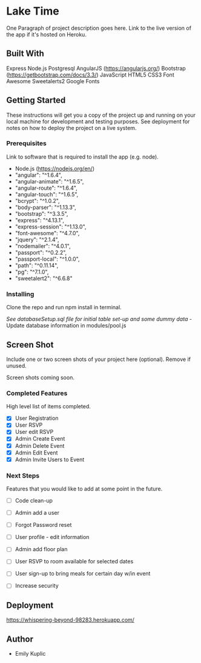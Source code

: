 # Lake Time

One Paragraph of project description goes here. Link to the live version of the app if it's hosted on Heroku.

## Built With

Express
Node.js
Postgresql
AngularJS (https://angularjs.org/)
Bootstrap (https://getbootstrap.com/docs/3.3/)
JavaScript
HTML5
CSS3
Font Awesome
Sweetalerts2
Google Fonts

## Getting Started

These instructions will get you a copy of the project up and running on your local machine for development and testing purposes. See deployment for notes on how to deploy the project on a live system.

### Prerequisites

Link to software that is required to install the app (e.g. node).

- Node.js (https://nodejs.org/en/)
- "angular": "^1.6.4",
- "angular-animate": "^1.6.5",
- "angular-route": "^1.6.4",
- "angular-touch": "^1.6.5",
- "bcrypt": "^1.0.2",
- "body-parser": "^1.13.3",
- "bootstrap": "^3.3.5",
- "express": "^4.13.1",
- "express-session": "^1.13.0",
- "font-awesome": "^4.7.0",
- "jquery": "^2.1.4",
- "nodemailer": "^4.0.1",
- "passport": "^0.2.2",
- "passport-local": "^1.0.0",
- "path": "^0.11.14",
- "pg": "^7.1.0",
- "sweetalert2": "^6.6.8"


### Installing

Clone the repo and run npm install in terminal.

*See databaseSetup.sql file for initial table set-up and some dummy data* - Update database information in modules/pool.js


## Screen Shot

Include one or two screen shots of your project here (optional). Remove if unused.

Screen shots coming soon.


### Completed Features

High level list of items completed.

- [x] User Registration
- [x] User RSVP
- [x] User edit RSVP
- [x] Admin Create Event
- [x] Admin Delete Event
- [x] Admin Edit Event
- [x] Admin Invite Users to Event

### Next Steps

Features that you would like to add at some point in the future.

- [ ] Code clean-up
- [ ] Admin add a user
- [ ] Forgot Password reset
- [ ] User profile - edit information
- [ ] Admin add floor plan
- [ ] User RSVP to room available for selected dates
- [ ] User sign-up to bring meals for certain day w/in event
- [ ] Increase security


## Deployment

https://whispering-beyond-98283.herokuapp.com/

## Author

* Emily Kuplic
